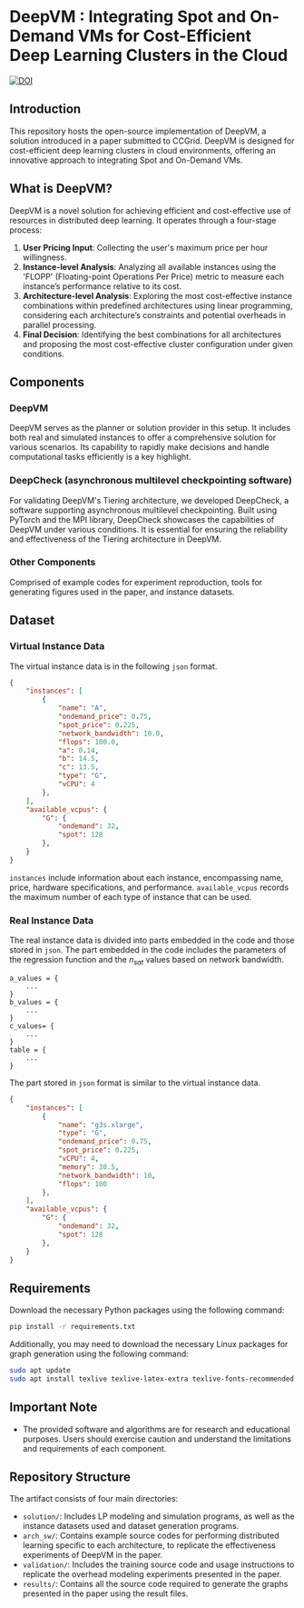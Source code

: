 # DeepVM : Integrating Spot and On-Demand VMs for Cost-Efficient Deep Learning Clusters in the Cloud
[![DOI](https://zenodo.org/badge/701288709.svg)](https://zenodo.org/doi/10.5281/zenodo.10672947)
## Introduction

This repository hosts the open-source implementation of DeepVM, a solution introduced in a paper submitted to CCGrid. DeepVM is designed for cost-efficient deep learning clusters in cloud environments, offering an innovative approach to integrating Spot and On-Demand VMs.

## What is DeepVM?

DeepVM is a novel solution for achieving efficient and cost-effective use of resources in distributed deep learning. It operates through a four-stage process:

1. **User Pricing Input**: Collecting the user's maximum price per hour willingness.
2. **Instance-level Analysis**: Analyzing all available instances using the 'FLOPP' (Floating-point Operations Per Price) metric to measure each instance’s performance relative to its cost.
3. **Architecture-level Analysis**: Exploring the most cost-effective instance combinations within predefined architectures using linear programming, considering each architecture’s constraints and potential overheads in parallel processing.
4. **Final Decision**: Identifying the best combinations for all architectures and proposing the most cost-effective cluster configuration under given conditions.

## Components

### DeepVM

DeepVM serves as the planner or solution provider in this setup. It includes both real and simulated instances to offer a comprehensive solution for various scenarios. Its capability to rapidly make decisions and handle computational tasks efficiently is a key highlight.

### DeepCheck (asynchronous multilevel checkpointing software)

For validating DeepVM's Tiering architecture, we developed DeepCheck, a software supporting asynchronous multilevel checkpointing. Built using PyTorch and the MPI library, DeepCheck showcases the capabilities of DeepVM under various conditions. It is essential for ensuring the reliability and effectiveness of the Tiering architecture in DeepVM.

### Other Components

Comprised of example codes for experiment reproduction, tools for generating figures used in the paper, and instance datasets.

## Dataset

### Virtual Instance Data

The virtual instance data is in the following `json` format.

```json
{
    "instances": [
        {
            "name": "A",
            "ondemand_price": 0.75,
            "spot_price": 0.225,
            "network_bandwidth": 10.0,
            "flops": 100.0,
            "a": 0.14,
            "b": 14.5,
            "c": 13.5,
            "type": "G",
            "vCPU": 4
        },
    ],
    "available_vcpus": {
        "G": {
            "ondemand": 32,
            "spot": 128
        },
    }
}
```

`instances` include information about each instance, encompassing name, price, hardware specifications, and performance.
`available_vcpus` records the maximum number of each type of instance that can be used.

### Real Instance Data

The real instance data is divided into parts embedded in the code and those stored in `json`.
The part embedded in the code includes the parameters of the regression function and the $n_{sat}$ values based on network bandwidth.

```python3
a_values = {
    ...
}
b_values = {
    ...
}
c_values= {
    ...
}
table = {
    ...
}
```

The part stored in `json` format is similar to the virtual instance data.

```json
{
    "instances": [
        {
            "name": "g3s.xlarge",
            "type": "G",
            "ondemand_price": 0.75,
            "spot_price": 0.225,
            "vCPU": 4,
            "memory": 30.5,
            "network_bandwidth": 10,
            "flops": 100
        },
    ],
    "available_vcpus": {
        "G": {
            "ondemand": 32,
            "spot": 128
        },
    }
}
```

## Requirements

Download the necessary Python packages using the following command:

```bash
pip install -r requirements.txt
```

Additionally, you may need to download the necessary Linux packages for graph generation using the following command:

```bash
sudo apt update
sudo apt install texlive texlive-latex-extra texlive-fonts-recommended dvipng cm-super
```

## Important Note

- The provided software and algorithms are for research and educational purposes. Users should exercise caution and understand the limitations and requirements of each component.

## Repository Structure

The artifact consists of four main directories:

- `solution/`: Includes LP modeling and simulation programs, as well as the instance datasets used and dataset generation programs.
- `arch_sw/`: Contains example source codes for performing distributed learning specific to each architecture, to replicate the effectiveness experiments of DeepVM in the paper.
- `validation/`: Includes the training source code and usage instructions to replicate the overhead modeling experiments presented in the paper.
- `results/`: Contains all the source code required to generate the graphs presented in the paper using the result files.

